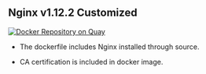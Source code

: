 ## Nginx v1.12.2 Customized

[![Docker Repository on Quay](https://quay.io/repository/alberthua/nginx-ssl/status "Docker Repository on Quay")](https://quay.io/repository/alberthua/nginx-ssl)

- The dockerfile includes Nginx installed through source.

- CA certification is included in docker image.  
